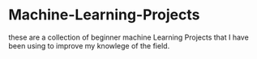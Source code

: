 # Machine-Learning-Projects
these are a collection of beginner machine Learning Projects that I have been using to improve my knowlege of the field.
